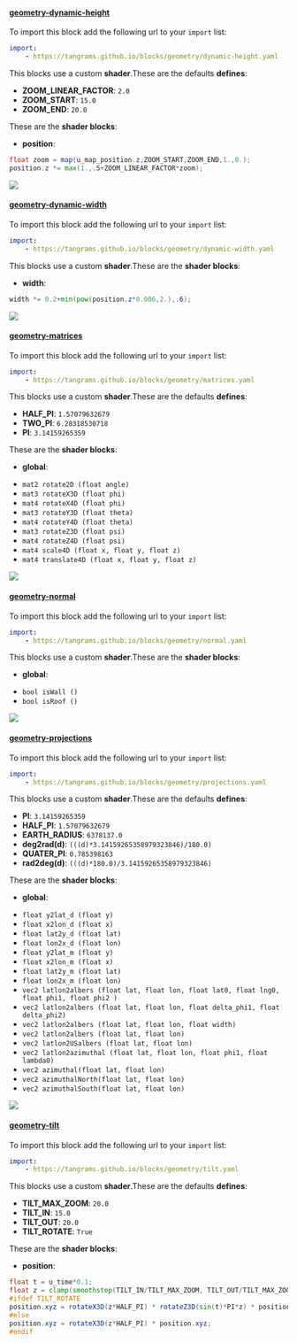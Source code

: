 

#### [geometry-dynamic-height](https://github.com/tangrams/blocks/blob/gh-pages/geometry/dynamic-height.yaml)



To import this block add the following url to your `import` list:

```yaml
import:
    - https://tangrams.github.io/blocks/geometry/dynamic-height.yaml
```


This blocks use a custom **shader**.These are the defaults **defines**:
 - **ZOOM_LINEAR_FACTOR**: ```2.0```
 - **ZOOM_START**: ```15.0```
 - **ZOOM_END**: ```20.0```

These are the **shader blocks**:

- **position**:

```glsl
float zoom = map(u_map_position.z,ZOOM_START,ZOOM_END,1.,0.);
position.z *= max(1.,.5+ZOOM_LINEAR_FACTOR*zoom);
```



![](https://mapzen.com/common/styleguide/images/divider/compass-red.png)


#### [geometry-dynamic-width](https://github.com/tangrams/blocks/blob/gh-pages/geometry/dynamic-width.yaml)



To import this block add the following url to your `import` list:

```yaml
import:
    - https://tangrams.github.io/blocks/geometry/dynamic-width.yaml
```


This blocks use a custom **shader**.These are the **shader blocks**:

- **width**:

```glsl
width *= 0.2+min(pow(position.z*0.006,2.),.6);
```



![](https://mapzen.com/common/styleguide/images/divider/compass-red.png)


#### [geometry-matrices](https://github.com/tangrams/blocks/blob/gh-pages/geometry/matrices.yaml)



To import this block add the following url to your `import` list:

```yaml
import:
    - https://tangrams.github.io/blocks/geometry/matrices.yaml
```


This blocks use a custom **shader**.These are the defaults **defines**:
 - **HALF_PI**: ```1.57079632679```
 - **TWO_PI**: ```6.28318530718```
 - **PI**: ```3.14159265359```

These are the **shader blocks**:

- **global**:
 + `mat2 rotate2D (float angle) `
 + `mat3 rotateX3D (float phi) `
 + `mat4 rotateX4D (float phi) `
 + `mat3 rotateY3D (float theta) `
 + `mat4 rotateY4D (float theta) `
 + `mat3 rotateZ3D (float psi) `
 + `mat4 rotateZ4D (float psi) `
 + `mat4 scale4D (float x, float y, float z) `
 + `mat4 translate4D (float x, float y, float z) `

![](https://mapzen.com/common/styleguide/images/divider/compass-red.png)


#### [geometry-normal](https://github.com/tangrams/blocks/blob/gh-pages/geometry/normal.yaml)



To import this block add the following url to your `import` list:

```yaml
import:
    - https://tangrams.github.io/blocks/geometry/normal.yaml
```


This blocks use a custom **shader**.These are the **shader blocks**:

- **global**:
 + `bool isWall () `
 + `bool isRoof () `

![](https://mapzen.com/common/styleguide/images/divider/compass-red.png)


#### [geometry-projections](https://github.com/tangrams/blocks/blob/gh-pages/geometry/projections.yaml)



To import this block add the following url to your `import` list:

```yaml
import:
    - https://tangrams.github.io/blocks/geometry/projections.yaml
```


This blocks use a custom **shader**.These are the defaults **defines**:
 - **PI**: ```3.14159265359```
 - **HALF_PI**: ```1.57079632679```
 - **EARTH_RADIUS**: ```6378137.0```
 - **deg2rad(d)**: ```(((d)*3.14159265358979323846)/180.0)```
 - **QUATER_PI**: ```0.785398163```
 - **rad2deg(d)**: ```(((d)*180.0)/3.14159265358979323846)```

These are the **shader blocks**:

- **global**:
 + `float y2lat_d (float y) `
 + `float x2lon_d (float x) `
 + `float lat2y_d (float lat) `
 + `float lon2x_d (float lon) `
 + `float y2lat_m (float y) `
 + `float x2lon_m (float x) `
 + `float lat2y_m (float lat) `
 + `float lon2x_m (float lon) `
 + `vec2 latlon2albers (float lat, float lon, float lat0, float lng0, float phi1, float phi2 ) `
 + `vec2 latlon2albers (float lat, float lon, float delta_phi1, float delta_phi2) `
 + `vec2 latlon2albers (float lat, float lon, float width) `
 + `vec2 latlon2albers (float lat, float lon) `
 + `vec2 latlon2USalbers (float lat, float lon) `
 + `vec2 latlon2azimuthal (float lat, float lon, float phi1, float lambda0) `
 + `vec2 azimuthal(float lat, float lon) `
 + `vec2 azimuthalNorth(float lat, float lon) `
 + `vec2 azimuthalSouth(float lat, float lon) `

![](https://mapzen.com/common/styleguide/images/divider/compass-red.png)


#### [geometry-tilt](https://github.com/tangrams/blocks/blob/gh-pages/geometry/tilt.yaml)



To import this block add the following url to your `import` list:

```yaml
import:
    - https://tangrams.github.io/blocks/geometry/tilt.yaml
```


This blocks use a custom **shader**.These are the defaults **defines**:
 - **TILT_MAX_ZOOM**: ```20.0```
 - **TILT_IN**: ```15.0```
 - **TILT_OUT**: ```20.0```
 - **TILT_ROTATE**: ```True```

These are the **shader blocks**:

- **position**:

```glsl
float t = u_time*0.1; 
float z = clamp(smoothstep(TILT_IN/TILT_MAX_ZOOM, TILT_OUT/TILT_MAX_ZOOM, max(u_map_position.z/TILT_MAX_ZOOM,0.)*0.9), 0., 1.);
#ifdef TILT_ROTATE
position.xyz = rotateX3D(z*HALF_PI) * rotateZ3D(sin(t)*PI*z) * position.xyz;
#else
position.xyz = rotateX3D(z*HALF_PI) * position.xyz;
#endif
```


